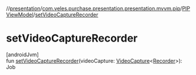 //[presentation](../../../index.md)/[com.veles.purchase.presentation.presentation.mvvm.pip](../index.md)/[PIPViewModel](index.md)/[setVideoCaptureRecorder](set-video-capture-recorder.md)

# setVideoCaptureRecorder

[androidJvm]\
fun [setVideoCaptureRecorder](set-video-capture-recorder.md)(videoCapture: [VideoCapture](https://developer.android.com/reference/kotlin/androidx/camera/video/VideoCapture.html)&lt;[Recorder](https://developer.android.com/reference/kotlin/androidx/camera/video/Recorder.html)&gt;): Job
